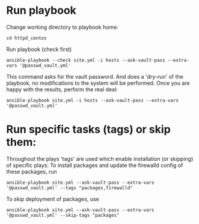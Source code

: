 # Run playbook
Change working directory to playbook home:

    cd httpd_centos

Run playbook (check first)

    ansible-playbook --check site.yml -i hosts --ask-vault-pass --extra-vars '@passwd_vault.yml'

This command asks for the vault password. And does a 'dry-run' of the playbook, no modifications to the system will be performed.  Once you are happy with the results, perform the real deal:

    ansible-playbook site.yml -i hosts --ask-vault-pass --extra-vars '@passwd_vault.yml'

# Run specific tasks (tags) or skip them:
Throughout the plays 'tags' are used which enable installation (or skipping) of specific plays:
To install packages and update the firewalld config of these packages, run

    ansible-playbook site.yml --ask-vault-pass --extra-vars '@passwd_vault.yml' --tags "packages,firewalld"
To skip deployment of packages, use

    ansible-playbook site.yml --ask-vault-pass --extra-vars '@passwd_vault.yml' --skip-tags "packages"
